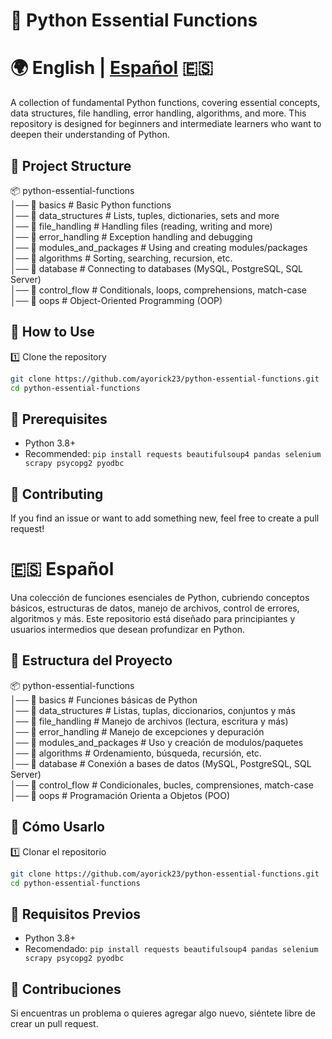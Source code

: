 # 📌 Python Essential Functions

# 🌍 English | [Español](#español) 🇪🇸

A collection of fundamental Python functions, covering essential concepts, data structures, file handling, error handling, algorithms, and more. This repository is designed for beginners and intermediate learners who want to deepen their understanding of Python.

## 📂 Project Structure
📦 python-essential-functions<br>
│── 📁 basics               # Basic Python functions<br>
│── 📁 data_structures      # Lists, tuples, dictionaries, sets and more<br>
│── 📁 file_handling        # Handling files (reading, writing and more)<br>
│── 📁 error_handling       # Exception handling and debugging<br>
│── 📁 modules_and_packages # Using and creating modules/packages<br>
│── 📁 algorithms           # Sorting, searching, recursion, etc.<br>
│── 📁 database             # Connecting to databases (MySQL, PostgreSQL, SQL Server)<br>
│── 📁 control_flow         # Conditionals, loops, comprehensions, match-case<br>
│── 📁 oops                 # Object-Oriented Programming (OOP)

## 🚀 How to Use

1️⃣ Clone the repository  
```sh
git clone https://github.com/ayorick23/python-essential-functions.git
cd python-essential-functions
```

## 📜 Prerequisites
- Python 3.8+
- Recommended: ```pip install requests beautifulsoup4 pandas selenium scrapy psycopg2 pyodbc```

## 🤝 Contributing
If you find an issue or want to add something new, feel free to create a pull request!

# 🇪🇸 Español
Una colección de funciones esenciales de Python, cubriendo conceptos básicos, estructuras de datos, manejo de archivos, control de errores, algoritmos y más. Este repositorio está diseñado para principiantes y usuarios intermedios que desean profundizar en Python.

## 📂 Estructura del Proyecto
📦 python-essential-functions<br>
│── 📁 basics               # Funciones básicas de Python<br>
│── 📁 data_structures      # Listas, tuplas, diccionarios, conjuntos y más<br>
│── 📁 file_handling        # Manejo de archivos (lectura, escritura y más)<br>
│── 📁 error_handling       # Manejo de excepciones y depuración<br>
│── 📁 modules_and_packages # Uso y creación de modulos/paquetes<br>
│── 📁 algorithms           # Ordenamiento, búsqueda, recursión, etc.<br>
│── 📁 database             # Conexión a bases de datos (MySQL, PostgreSQL, SQL Server)<br>
│── 📁 control_flow         # Condicionales, bucles, comprensiones, match-case<br>
│── 📁 oops                 # Programación Orienta a Objetos (POO)

## 🚀 Cómo Usarlo

1️⃣ Clonar el repositorio  
```sh
git clone https://github.com/ayorick23/python-essential-functions.git
cd python-essential-functions
```

## 📜 Requisitos Previos
- Python 3.8+
- Recomendado: ```pip install requests beautifulsoup4 pandas selenium scrapy psycopg2 pyodbc```

## 🤝 Contribuciones
Si encuentras un problema o quieres agregar algo nuevo, siéntete libre de crear un pull request.
